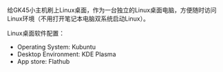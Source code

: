 给GK45小主机刷上Linux桌面，作为一台独立的Linux桌面电脑，方便随时访问Linux环境（不用打开笔记本电脑双系统启动Linux）。

Linux桌面软件配置：

* Operating System: Kubuntu
* Desktop Environment: KDE Plasma
* App store: Flathub